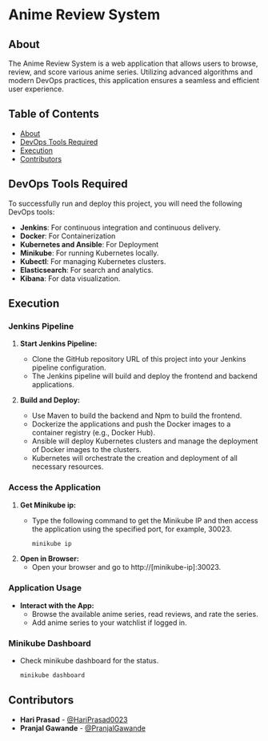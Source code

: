 # Anime Review System

## About

The Anime Review System is a web application that allows users to browse, review, and score various anime series. Utilizing advanced algorithms and modern DevOps practices, this application ensures a seamless and efficient user experience.

## Table of Contents

- [About](#about)
- [DevOps Tools Required](#devops-tools-required)
- [Execution](#execution)
- [Contributors](#contributors)

## DevOps Tools Required

To successfully run and deploy this project, you will need the following DevOps tools:

- **Jenkins**: For continuous integration and continuous delivery.
- **Docker**: For Containerization
- **Kubernetes and Ansible**: For Deployment
- **Minikube**: For running Kubernetes locally.
- **Kubectl**: For managing Kubernetes clusters.
- **Elasticsearch**: For search and analytics.
- **Kibana**: For data visualization.

## Execution

### Jenkins Pipeline

1. **Start Jenkins Pipeline:**
   - Clone the GitHub repository URL of this project into your Jenkins pipeline configuration.
   - The Jenkins pipeline will build and deploy the frontend and backend applications.

2. **Build and Deploy:**
   - Use Maven to build the backend and Npm to build the frontend.
   - Dockerize the applications and push the Docker images to a container registry (e.g., Docker Hub).
   - Ansible will deploy Kubernetes clusters and manage the deployment of Docker images to the clusters.
   - Kubernetes will orchestrate the creation and deployment of all necessary resources.

### Access the Application

1. **Get Minikube ip:**
   - Type the following command to get the Minikube IP and then access the application using the specified port, for example, 30023.

     ```sh
     minikube ip

2. **Open in Browser:**
   - Open your browser and go to http://[minikube-ip]:30023.

### Application Usage

- **Interact with the App:**
    - Browse the available anime series, read reviews, and rate the series.
    - Add anime series to your watchlist if logged in.
 
### Minikube Dashboard
- Check minikube dashboard for the status.
  ```sh
  minikube dashboard

## Contributors

- **Hari Prasad** - [@HariPrasad0023](https://github.com/HariPrasad0023)
- **Pranjal Gawande** - [@PranjalGawande](https://github.com/PranjalGawande)
